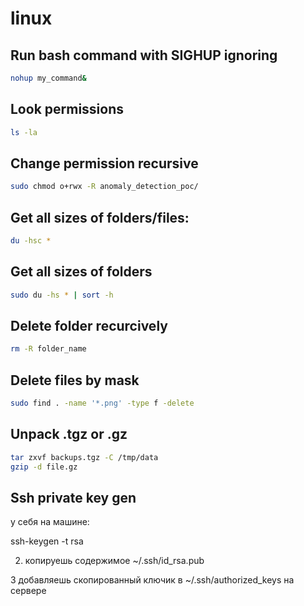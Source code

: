 # linux

## **Run bash command with SIGHUP ignoring**
```bash
nohup my_command&
```

## **Look permissions**

```bash
ls -la
```

## **Change permission recursive**

```bash
sudo chmod o+rwx -R anomaly_detection_poc/
```

## **Get all sizes of folders/files:**

```bash
du -hsc *
```

## **Get all sizes of folders**

```bash
sudo du -hs * | sort -h
```

## **Delete folder recurcively**

```bash
rm -R folder_name
```

## **Delete files by mask**

```bash
sudo find . -name '*.png' -type f -delete
```

## **Unpack .tgz or .gz**

```bash
tar zxvf backups.tgz -C /tmp/data
gzip -d file.gz
```

## **Ssh private key gen**

у себя на машине:

ssh-keygen -t rsa

2. копируешь
содержимое ~/.ssh/id_rsa.pub

3 добавляешь
скопированный ключик в ~/.ssh/authorized_keys на сервере
